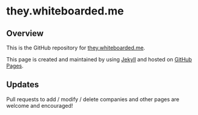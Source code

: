 # they.whiteboarded.me

## Overview

This is the GitHub repository for [they.whiteboarded.me](http://they.whiteboarded.me).

This page is created and maintained by using [Jekyll](http://jekyllrb.com/) and hosted on [GitHub Pages](https://pages.github.com/).

## Updates

Pull requests to add / modify / delete companies and other pages are welcome and encouraged!